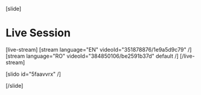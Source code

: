 [slide]
# Live Session

[live-stream]
[stream language="EN" videoId="351878876/1e9a5d9c79"  /]
[stream language="RO" videoId="384850106/be2591b37d" default /]
[/live-stream]

[slido id="5faavvrx" /]

[/slide]